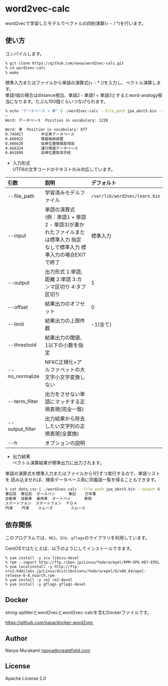 # word2vec-calc

word2vecで学習したモデルでベクトルの四則演算(+ - / *)を行います。

## 使い方
コンパイルします。

```bash
% git clone https://github.com/naoa/word2vec-calc.git
% cd word2vec-calc
% make
```

標準入力またはファイルから単語の演算式(+ - * /)を入力し、ベクトル演算します。  
単語1個の場合はdistance相当、単語2 - 単語1 + 単語3とするとword-analogy相当になります。たぶん100個ぐらいつなげられます。

```bash
% echo "データベース + 車" | ./word2vec-calc --file_path jpa_abst5.bin --output 1
>
Word: データベース  Position in vocabulary: 1228

Word: 車  Position in vocabulary: 877
0.745027        中古車データベース
0.666922        情報格納装置
0.666620        自車位置情報取得部
0.666324        運行情報データベース
0.661899        自車位置取得手段
```

* 入力形式  
UTF8の文字コードのテキストのみ対応しています。

| 引数        | 説明       |デフォルト   |
|:-----------|:------------|:------------|
|--file_path|学習済みモデルファイル|<code>/var/lib/word2vec/learn.bin</code>|
|--input|単語の演算式(例：単語1 + 単語2 - 単語3)が書かれたファイルまたは標準入力 指定なしで標準入力 標準入力の場合EXITで終了|標準入力
|--output|出力形式 1:単語,距離 2:単語 3:カンマ区切り 4:タブ区切り|1
|--offset|結果出力のオフセット|0
|--limit|結果出力の上限件数|-1(全て)
|--threshold|結果出力の閾値、1以下の小数を指定|
|--no_normalize|NFKC正規化+アルファベットの大文字小文字変換しない|
|--term_filter|出力をさせない単語にマッチする正規表現(完全一致)|
|--output_filter|出力結果から除去したい文字列の正規表現(全置換)|
| --h |オプションの説明||

* 出力結果  
ベクトル演算結果が標準出力に出力されます。

単語の演算式を標準入力またはファイルから1行ずつ実行するので、単語リストを
読み込ませれば、検索データベース用に同義語一覧を得ることもできます。

```bash
% cat data.csv | ./word2vec-calc --file_path jpa_abst5.bin --output 4 --limit 3 --threshold 0.75
筆記具  筆記具  ボールペン      筆記    万年筆
自動車  自動車  乗用車  オートバイ      車両
スマートフォン  スマートフォン  ＰＤＡ
円滑    円滑    スムーズ        スムース
```

## 依存関係
このプログラムでは、<code>RE2</code>、<code>ICU</code>、<code>gflags</code>のライブラリを利用しています。

CentOSではたとえば、以下のようにしてインストールできます。

```
% yum install -y icu libicu-devel
% rpm --import http://ftp.riken.jp/Linux/fedora/epel/RPM-GPG-KEY-EPEL
% yum localinstall -y http://ftp-srv2.kddilabs.jp/Linux/distributions/fedora/epel/6/x86_64/epel-release-6-8.noarch.rpm
% yum install -y re2 re2-devel
% yum install -y gflags gflags-devel
```

## Docker
string-splitterとword2vecとword2vec-calcを含むDockerファイルです。

https://github.com/naoa/docker-word2vec

## Author

Naoya Murakami naoya@createfield.com

## License

 Apache License 2.0
